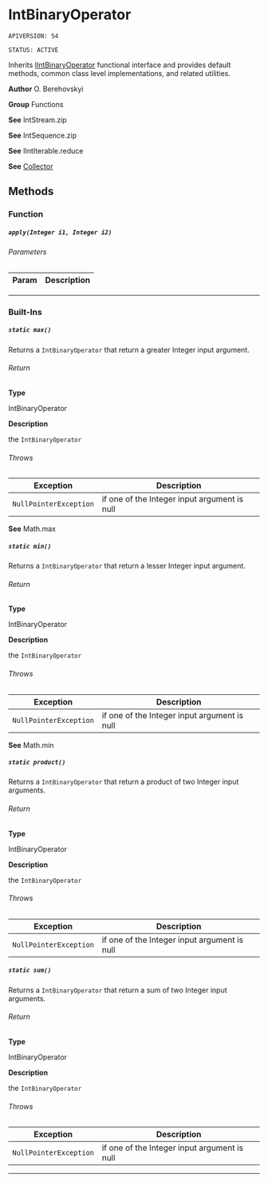 # IntBinaryOperator

`APIVERSION: 54`

`STATUS: ACTIVE`

Inherits [IIntBinaryOperator](/docs/Functional-Interfaces/IIntBinaryOperator.md) functional interface and provides default methods, common class level implementations, and related utilities.


**Author** O. Berehovskyi


**Group** Functions


**See** IntStream.zip


**See** IntSequence.zip


**See** IIntIterable.reduce


**See** [Collector](/docs/Collectors/Collector.md)

## Methods
### Function
##### `apply(Integer i1, Integer i2)`
###### Parameters
|Param|Description|
|---|---|

---
### Built-Ins
##### `static max()`

Returns a `IntBinaryOperator` that return a greater Integer input argument.

###### Return

**Type**

IntBinaryOperator

**Description**

the `IntBinaryOperator`

###### Throws
|Exception|Description|
|---|---|
|`NullPointerException`|if one of the Integer input argument is null|


**See** Math.max

##### `static min()`

Returns a `IntBinaryOperator` that return a lesser Integer input argument.

###### Return

**Type**

IntBinaryOperator

**Description**

the `IntBinaryOperator`

###### Throws
|Exception|Description|
|---|---|
|`NullPointerException`|if one of the Integer input argument is null|


**See** Math.min

##### `static product()`

Returns a `IntBinaryOperator` that return a product of two Integer input arguments.

###### Return

**Type**

IntBinaryOperator

**Description**

the `IntBinaryOperator`

###### Throws
|Exception|Description|
|---|---|
|`NullPointerException`|if one of the Integer input argument is null|

##### `static sum()`

Returns a `IntBinaryOperator` that return a sum of two Integer input arguments.

###### Return

**Type**

IntBinaryOperator

**Description**

the `IntBinaryOperator`

###### Throws
|Exception|Description|
|---|---|
|`NullPointerException`|if one of the Integer input argument is null|

---
